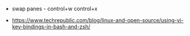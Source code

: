 * swap panes - control+w control+x

* https://www.techrepublic.com/blog/linux-and-open-source/using-vi-key-bindings-in-bash-and-zsh/

